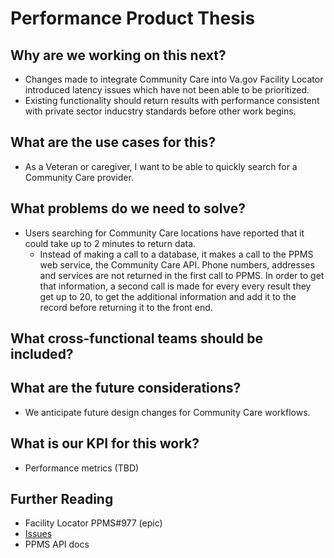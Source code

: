 # Performance Product Thesis 
## Why are we working on this next?
- Changes made to integrate Community Care into Va.gov Facility Locator introduced latency issues which have not been able to be prioritized. 
- Existing functionality should return results with performance consistent with private sector inducstry standards before other work begins. 
## What are the use cases for this?
- As a Veteran or caregiver, I want to be able to quickly search for a Community Care provider. 
## What problems do we need to solve?
- Users searching for Community Care locations have reported that it could take up to 2 minutes to return data.
  - Instead of making a call to a database, it makes a call to the PPMS web service, the Community Care API. Phone numbers, addresses and services are not returned in the first call  to PPMS. In order to get that information, a second call is made for every every result they get up to 20, to get the additional information and add it to the record before returning it to the front end.
## What cross-functional teams should be included?
## What are the future considerations?
- We anticipate future design changes for Community Care workflows. 
## What is our KPI for this work?
- Performance metrics (TBD)
## Further Reading
- Facility Locator PPMS#977 (epic)
- [Issues](https://github.com/department-of-veterans-affairs/vets.gov-team/blob/facility-locator-update-outline-18058/Products/Global/Facilities_Locator/community_care/Issues.md)
- PPMS API docs
